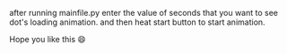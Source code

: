 after running mainfile.py enter the value of seconds that you want to see dot's loading animation.
and then heat start button to start animation.

Hope you like this 😄

